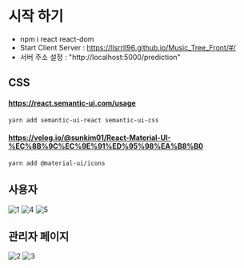 # 시작 하기
- npm i react react-dom
- Start Client Server : https://llsrrll96.github.io/Music_Tree_Front/#/
- 서버 주소 설정 : "http://localhost:5000/prediction"


## CSS
#### https://react.semantic-ui.com/usage
`yarn add semantic-ui-react semantic-ui-css`


#### https://velog.io/@sunkim01/React-Material-UI-%EC%8B%9C%EC%9E%91%ED%95%98%EA%B8%B0
`yarn add @material-ui/icons`

## 사용자 
![1](https://user-images.githubusercontent.com/58140426/131463780-fe59ac8e-6729-40a3-86ca-a833ddf9dbdc.PNG)
![4](https://user-images.githubusercontent.com/58140426/131463795-f6ebcf81-a0d0-4aad-85da-cdb431d9344c.PNG)
![5](https://user-images.githubusercontent.com/58140426/131463804-7afb6b1f-6e74-4102-bad7-e8be314f4891.PNG)

## 관리자 페이지
![2](https://user-images.githubusercontent.com/58140426/131463813-6712bab2-8fb5-49aa-8785-cf807a94df0b.PNG)
![3](https://user-images.githubusercontent.com/58140426/131463819-a33b73a6-b8ea-45b1-af0f-19631aaab3a6.PNG)
